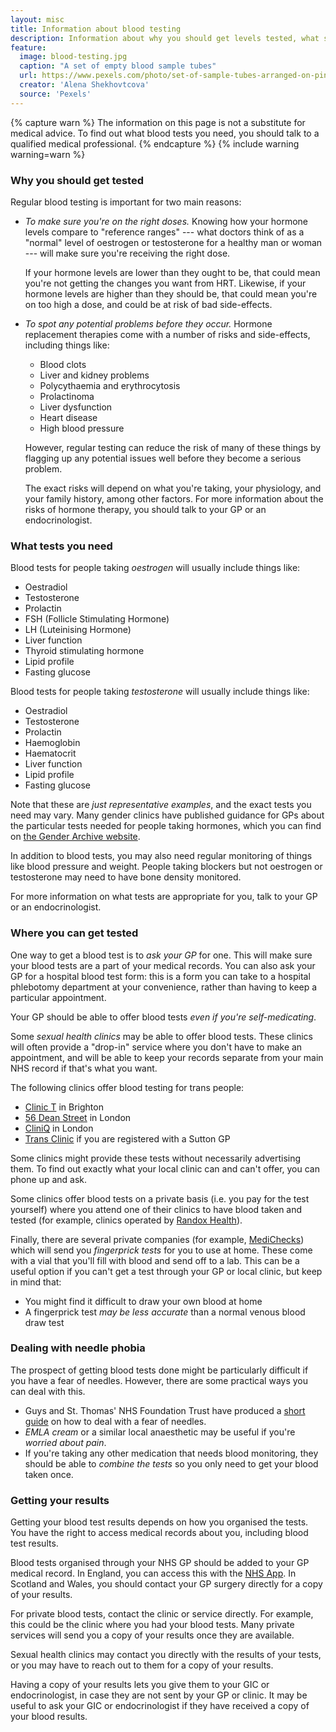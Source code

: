 ```yaml
---
layout: misc
title: Information about blood testing
description: Information about why you should get levels tested, what specifically should be tested, and where you might be able to get tested
feature:
  image: blood-testing.jpg
  caption: "A set of empty blood sample tubes"
  url: https://www.pexels.com/photo/set-of-sample-tubes-arranged-on-pink-surface-6074948/
  creator: 'Alena Shekhovtcova'
  source: 'Pexels'
---
```


{% capture warn %}
The information on this page is not a substitute for medical advice. To find out what blood tests you need, you should talk to a qualified medical professional.
{% endcapture %}
{% include warning warning=warn %}

### Why you should get tested

Regular blood testing is important for two main reasons:
* *To make sure you're on the right doses.* Knowing how your hormone levels compare to "reference ranges" --- what doctors think of as a "normal" level of oestrogen or testosterone for a healthy man or woman --- will make sure you're receiving the right dose.

  If your hormone levels are lower than they ought to be, that could mean you're not getting the changes you want from HRT. Likewise, if your hormone levels are higher than they should be, that could mean you're on too high a dose, and could be at risk of bad side-effects.
* *To spot any potential problems before they occur.* Hormone replacement therapies come with a number of risks and side-effects, including things like:
  * Blood clots
  * Liver and kidney problems 
  * Polycythaemia and erythrocytosis
  * Prolactinoma
  * Liver dysfunction
  * Heart disease
  * High blood pressure

  However, regular testing can reduce the risk of many of these things by flagging up any potential issues well before they become a serious problem.

  The exact risks will depend on what you're taking, your physiology, and your family history, among other factors. For more information about the risks of hormone therapy, you should talk to your GP or an endocrinologist.

### What tests you need

Blood tests for people taking *oestrogen* will usually include things like:
* Oestradiol
* Testosterone
* Prolactin
* FSH (Follicle Stimulating Hormone)
* LH (Luteinising Hormone)
* Liver function
* Thyroid stimulating hormone
* Lipid profile
* Fasting glucose

Blood tests for people taking *testosterone* will usually include things like:
* Oestradiol
* Testosterone
* Prolactin
* Haemoglobin
* Haematocrit
* Liver function
* Lipid profile
* Fasting glucose

Note that these are *just representative examples*, and the exact tests you need may vary. Many gender clinics have published guidance for GPs about the particular tests needed for people taking hormones, which you can find on [the Gender Archive website](https://genderarchive.org.uk/tag/hormones/).

In addition to blood tests, you may also need regular monitoring of things like blood pressure and weight. People taking blockers but not oestrogen or testosterone may need to have bone density monitored.

For more information on what tests are appropriate for you, talk to your GP or an endocrinologist.

### Where you can get tested

One way to get a blood test is to *ask your GP* for one. This will make sure your blood tests are a part of your medical records. You can also ask your GP for a hospital blood test form: this is a form you can take to a hospital phlebotomy department at your convenience, rather than having to keep a particular appointment.

Your GP should be able to offer blood tests *even if you're self-medicating*.

Some *sexual health clinics* may be able to offer blood tests. These clinics will often provide a "drop-in" service where you don't have to make an appointment, and will be able to keep your records separate from your main NHS record if that's what you want.

The following clinics offer blood testing for trans people:

* [Clinic T](https://brightonsexualhealth.com/service/clinic-t/) in Brighton
* [56 Dean Street](https://dean.st/trans-non-binary/) in London
* [CliniQ](https://cliniq.org.uk/cliniq-kings-south-london/) in London
* [Trans Clinic](https://www.suttonlgbtq.org/trans-clinic) if you are registered with a Sutton GP

Some clinics might provide these tests without necessarily advertising them. To find out exactly what your local clinic can and can't offer, you can phone up and ask.

Some clinics offer blood tests on a private basis (i.e. you pay for the test yourself) where you attend one of their clinics to have blood taken and tested (for example, clinics operated by [Randox Health](https://randoxhealth.com/)).

Finally, there are several private companies (for example, [MediChecks](https://medichecks.com)) which will send you *fingerprick tests* for you to use at home. These come with a vial that you'll fill with blood and send off to a lab. This can be a useful option if you can't get a test through your GP or local clinic, but keep in mind that:
* You might find it difficult to draw your own blood at home
* A fingerprick test *may be less accurate* than a normal venous blood draw test

### Dealing with needle phobia

The prospect of getting blood tests done might be particularly difficult if you have a fear of needles. However, there are some practical ways you can deal with this.

* Guys and St. Thomas' NHS Foundation Trust have produced a [short guide](https://www.leicspart.nhs.uk/wp-content/uploads/2021/08/overcoming-your-fear-of-needlesv1.pdf) on how to deal with a fear of needles.
* *EMLA cream* or a similar local anaesthetic may be useful if you're *worried about pain*.
* If you're taking any other medication that needs blood monitoring, they should be able to *combine the tests* so you only need to get your blood taken once.

### Getting your results

Getting your blood test results depends on how you organised the tests. You have the right to access medical records about you, including blood test results. 

Blood tests organised through your NHS GP should be added to your GP medical record. In England, you can access this with the [NHS App](https://www.nhs.uk/nhs-app/). In Scotland and Wales, you should contact your GP surgery directly for a copy of your results. 

For private blood tests, contact the clinic or service directly. For example, this could be the clinic where you had your blood tests. Many private services will send you a copy of your results once they are available. 

Sexual health clinics may contact you directly with the results of your tests, or you may have to reach out to them for a copy of your results.

Having a copy of your results lets you give them to your GIC or endocrinologist, in case they are not sent by your GP or clinic. It may be useful to ask your GIC or endocrinologist if they have received a copy of your blood results. 

